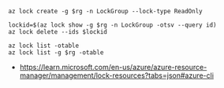 ```
az lock create -g $rg -n LockGroup --lock-type ReadOnly

lockid=$(az lock show -g $rg -n LockGroup -otsv --query id)
az lock delete --ids $lockid

az lock list -otable
az lock list -g $rg -otable
```

- https://learn.microsoft.com/en-us/azure/azure-resource-manager/management/lock-resources?tabs=json#azure-cli
